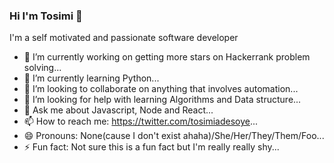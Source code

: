 ### Hi I'm Tosimi 👋
I'm a self motivated and passionate software developer

- 🔭 I’m currently working on getting more stars on Hackerrank problem solving...
- 🌱 I’m currently learning Python...
- 👯 I’m looking to collaborate on anything that involves automation...
- 🤔 I’m looking for help with learning Algorithms and Data structure...
- 💬 Ask me about Javascript, Node and React...
- 📫 How to reach me: https://twitter.com/tosimiadesoye...
- 😄 Pronouns: None(cause I don't exist ahaha)/She/Her/They/Them/Foo...
- ⚡ Fun fact: Not sure this is a fun fact but I'm really really shy...
<!--
**tosimiadesoye/tosimiadesoye** is a ✨ _special_ ✨ repository because its `README.md` (this file) appears on your GitHub profile.

Here are some ideas to get you started:

- 🔭 I’m currently working on getting more stars on Hackerrank problem solving...
- 🌱 I’m currently learning Python...
- 👯 I’m looking to collaborate on Anything that involves automation...
- 🤔 I’m looking for help with Learnt Algorithms and Data structure...
- 💬 Ask me about Javascript, Node and React...
- 📫 How to reach me: https://twitter.com/tosimiadesoye...
- 😄 Pronouns: None/she/her...
- ⚡ Fun fact: Not sure this is a fun fact but I'm really really shy...
-->
